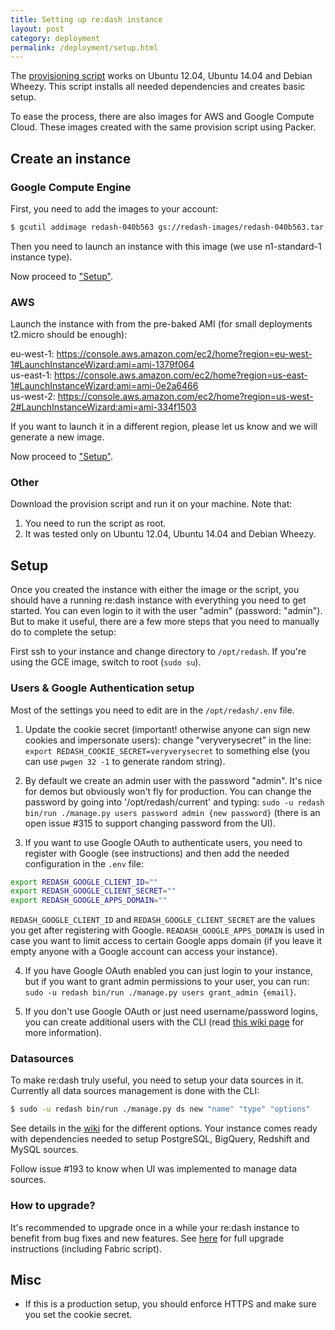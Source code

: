 ```yaml
--- 
title: Setting up re:dash instance 
layout: post
category: deployment
permalink: /deployment/setup.html
---
```


The [provisioning script](https://github.com/EverythingMe/redash/blob/master/setup/bootstrap.sh) works on Ubuntu 12.04, Ubuntu 14.04 and Debian Wheezy. This script installs all needed dependencies and creates basic setup.

To ease the process, there are also images for AWS and Google Compute Cloud. These images created with the same provision script using Packer.

## Create an instance

### Google Compute Engine

First, you need to add the images to your account:

```bash
$ gcutil addimage redash-040b563 gs://redash-images/redash-040b563.tar.gz
```

Then you need to launch an instance with this image (we use n1-standard-1 instance type).

Now proceed to ["Setup"](#setup).

### AWS

Launch the instance with from the pre-baked AMI (for small deployments t2.micro should be enough):

eu-west-1: https://console.aws.amazon.com/ec2/home?region=eu-west-1#LaunchInstanceWizard:ami=ami-1379f064    
us-east-1: https://console.aws.amazon.com/ec2/home?region=us-east-1#LaunchInstanceWizard:ami=ami-0e2a6466      
us-west-2: https://console.aws.amazon.com/ec2/home?region=us-west-2#LaunchInstanceWizard:ami=ami-334f1503  

If you want to launch it in a different region, please let us know and we will generate a new image.

Now proceed to ["Setup"](#setup).

### Other

Download the provision script and run it on your machine. Note that:

1. You need to run the script as root.
2. It was tested only on Ubuntu 12.04, Ubuntu 14.04 and Debian Wheezy.

## Setup

Once you created the instance with either the image or the script, you should have a running
re:dash instance with everything you need to get started. You can even login to it with the user "admin" (password: "admin"). But to make it useful, there are a few more steps that you need to manually do to complete the setup:

First ssh to your instance and change directory to `/opt/redash`. If you're using the GCE image, switch to root (`sudo su`).

### Users & Google Authentication setup

Most of the settings you need to edit are in the `/opt/redash/.env` file.

1. Update the cookie secret (important! otherwise anyone can sign new cookies and impersonate users): change "veryverysecret" in the line: `export REDASH_COOKIE_SECRET=veryverysecret` to something else (you can use `pwgen 32 -1` to generate random string).

2. By default we create an admin user with the password "admin". It's nice for demos but obviously won't fly for production. You can change the password by going into '/opt/redash/current' and typing: `sudo -u redash bin/run ./manage.py users password admin {new password}` (there is an open issue #315 to support changing password from the UI).

3. If you want to use Google OAuth to authenticate users, you need to register with Google (see instructions) and then add the needed configuration in the `.env` file:

  ```bash
  export REDASH_GOOGLE_CLIENT_ID=""
  export REDASH_GOOGLE_CLIENT_SECRET=""
  export REDASH_GOOGLE_APPS_DOMAIN=""
  ```

  `REDASH_GOOGLE_CLIENT_ID` and `REDASH_GOOGLE_CLIENT_SECRET` are the values you get after registering with Google. `READASH_GOOGLE_APPS_DOMAIN` is used in case you want to limit access to certain Google apps domain (if you leave it empty anyone with a Google account can access your instance).

4. If you have Google OAuth enabled you can just login to your instance, but if you want to grant admin permissions to your user, you can run: `sudo -u redash bin/run ./manage.py users grant_admin {email}`.

5. If you don't use Google OAuth or just need username/password logins, you can create additional users with the CLI (read [this wiki page](https://github.com/EverythingMe/redash/wiki/Users-management) for more information).

### Datasources

To make re:dash truly useful, you need to setup your data sources in it. Currently all data sources management is done with the CLI:

```bash
$ sudo -u redash bin/run ./manage.py ds new "name" "type" "options"
```

See details in the [wiki](https://github.com/EverythingMe/redash/wiki/Managing-data-sources) for the different options. Your instance comes ready with dependencies needed to setup PostgreSQL, BigQuery, Redshift and MySQL sources.

Follow issue #193 to know when UI was implemented to manage data sources.

### How to upgrade?

It's recommended to upgrade once in a while your re:dash instance to benefit from bug fixes and new features. See [here](https://github.com/EverythingMe/redash/wiki/Upgrade-Instructions) for full upgrade instructions (including Fabric script).

## Misc

* If this is a production setup, you should enforce HTTPS and make sure you set the cookie secret.
